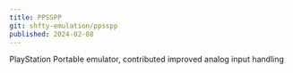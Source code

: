```yaml
---
title: PPSSPP
git: shfty-emulation/ppsspp
published: 2024-02-08
---
```


PlayStation Portable emulator, contributed improved analog input handling
